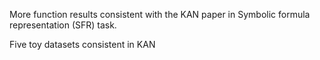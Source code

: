 More function results consistent with the KAN paper in Symbolic formula representation (SFR) task.

Five toy datasets consistent in KAN
